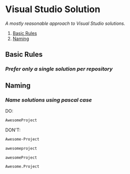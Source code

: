 # Visual Studio Solution

_A mostly reasonable approach to Visual Studio solutions._

1. [Basic Rules](#basic-rules)
1. [Naming](#naming)

## Basic Rules

### _Prefer only a single solution per repository_

## Naming

### _Name solutions using pascal case_

DO:

```txt
AwesomeProject
```

DON'T:

```txt
Awesome-Project
```

```txt
awesomeproject
```

```txt
awesomeProject
```

```txt
Awesome.Project
```
